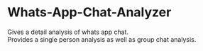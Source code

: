 # Whats-App-Chat-Analyzer
Gives a detail analysis of whats app chat.\
Provides a single person analysis as well as group chat analysis.
